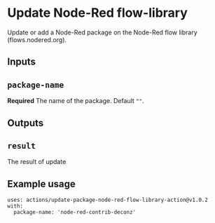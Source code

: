 # Update Node-Red flow-library

Update or add a Node-Red package on the Node-Red flow library (flows.nodered.org).

## Inputs

## `package-name`

**Required** The name of the package. Default `""`.

## Outputs

## `result`

The result of update

## Example usage

```
uses: actions/update-package-node-red-flow-library-action@v1.0.2
with:
  package-name: 'node-red-contrib-deconz'
```

